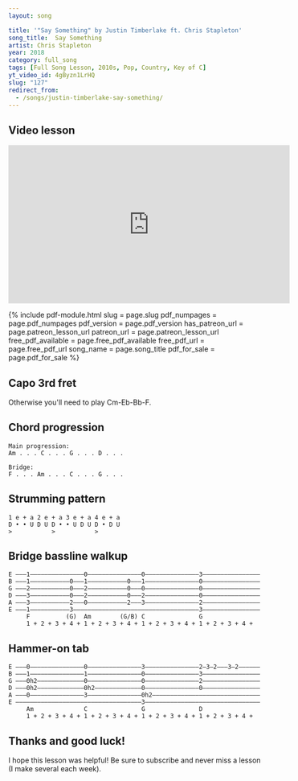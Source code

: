 ```yaml
---
layout: song

title: '"Say Something" by Justin Timberlake ft. Chris Stapleton'
song_title:  Say Something
artist: Chris Stapleton
year: 2018
category: full_song
tags: [Full Song Lesson, 2010s, Pop, Country, Key of C]
yt_video_id: 4gByzn1LrHQ
slug: "127"
redirect_from:
  - /songs/justin-timberlake-say-something/
---
```


## Video lesson

<iframe width="560" height="315" src="https://www.youtube.com/embed/4gByzn1LrHQ?showinfo=0" frameborder="0" allowfullscreen></iframe>

{% include pdf-module.html slug = page.slug pdf_numpages = page.pdf_numpages pdf_version = page.pdf_version has_patreon_url = page.patreon_lesson_url patreon_url = page.patreon_lesson_url free_pdf_available = page.free_pdf_available free_pdf_url = page.free_pdf_url song_name = page.song_title pdf_for_sale = page.pdf_for_sale %}

## Capo 3rd fret

Otherwise you'll need to play Cm-Eb-Bb-F.

## Chord progression

    Main progression:
    Am . . . C . . . G . . . D . . .

    Bridge:
    F . . . Am . . . C . . . G . . .

## Strumming pattern

    1 e + a 2 e + a 3 e + a 4 e + a
    D • • U D U D • • U D U D • D U
    >           >           >

## Bridge bassline walkup

    E –––1–––––––––––––––0–––––––––––––––0–––––––––––––––3––––––––––––––––
    B –––1–––––––––––0–––1–––––––––––0–––1–––––––––––––––0––––––––––––––––
    G –––2–––––––––––0–––2–––––––––––0–––0–––––––––––––––0––––––––––––––––
    D –––3–––––––––––0–––2–––––––––––0–––2–––––––––––––––0––––––––––––––––
    A –––3–––––––––––2–––0–––––––––––2–––3–––––––––––––––2––––––––––––––––
    E –––1–––––––––––3–––––––––––––––––––––––––––––––––––3––––––––––––––––
         F          (G)  Am        (G/B) C               G
         1 + 2 + 3 + 4 + 1 + 2 + 3 + 4 + 1 + 2 + 3 + 4 + 1 + 2 + 3 + 4 +

## Hammer-on tab

    E –––0–––––––––––––––0–––––––––––––––3–––––––––––––––2–3–2–––3–2––––––
    B –––1–––––––––––––––1–––––––––––––––0–––––––––––––––3––––––––––––––––
    G –––0h2–––––––––––––0–––––––––––––––0–––––––––––––––2––––––––––––––––
    D –––0h2–––––––––––––0h2–––––––––––––0–––––––––––––––0––––––––––––––––
    A –––0–––––––––––––––3–––––––––––––––0h2––––––––––––––––––––––––––––––
    E –––––––––––––––––––––––––––––––––––3––––––––––––––––––––––––––––––––
         Am              C               G               D
         1 + 2 + 3 + 4 + 1 + 2 + 3 + 4 + 1 + 2 + 3 + 4 + 1 + 2 + 3 + 4 +

## Thanks and good luck!

I hope this lesson was helpful! Be sure to subscribe and never miss a lesson (I make several each week).
